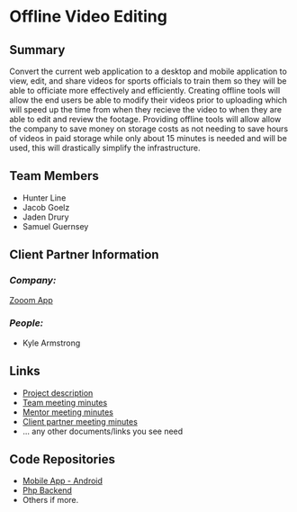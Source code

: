 # Offline Video Editing

## **Summary**

Convert the current web application to a desktop and mobile application to view, edit, and share videos for sports officials to train them so they will be able to officiate more effectively and efficiently. Creating offline tools will allow the end users be able to modify their videos prior to uploading which will speed up the time from when they recieve the video to when they are able to edit and review the footage. Providing offline tools will allow allow the company to save money on storage costs as not needing to save hours of videos in paid storage while only about 15 minutes is needed and will be used, this will drastically simplify the infrastructure.

## **Team Members**

- Hunter Line
- Jacob Goelz
- Jaden Drury
- Samuel Guernsey

## **Client Partner Information**

### *Company:*
[Zooom App](https://zooomapp.com/)

### *People:*
- Kyle Armstrong

## **Links**

- [Project description](ProjectDescription.md)
- [Team meeting minutes](MeetingMinutes/Team)
- [Mentor meeting minutes](MeetingMinutes/Mentor)
- [Client partner meeting minutes](MeetingMinutes/ClientPartner)
- ... any other documents/links you see need

## **Code Repositories**

- [Mobile App - Android](https://www.github.com/WHEREEVER_THE_ANDROID_CODE_IS/)
- [Php Backend](https://www.github.com/WHEREEVER_THE_PHP_CODE_IS)
- Others if more.

